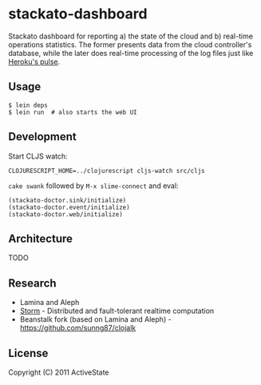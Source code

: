 # stackato-dashboard

Stackato dashboard for reporting a) the state of the cloud and b) real-time operations statistics. The former presents data from the cloud controller's database, while the later does real-time processing of the log files just like [Heroku's pulse](http://github.com/heroku/pulse).

## Usage

    $ lein deps
    $ lein run  # also starts the web UI
    
## Development

Start CLJS watch:

    CLOJURESCRIPT_HOME=../clojurescript cljs-watch src/cljs
    
`cake swank` followed by `M-x slime-connect` and eval:

    (stackato-doctor.sink/initialize)
    (stackato-doctor.event/initialize)
    (stackato-doctor.web/initialize)

## Architecture

TODO

## Research

* Lamina and Aleph
* [Storm](https://github.com/nathanmarz/storm) - Distributed and fault-tolerant realtime computation
* Beanstalk fork (based on Lamina and Aleph) - https://github.com/sunng87/clojalk

## License

Copyright (C) 2011 ActiveState


